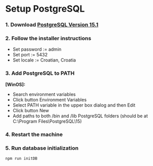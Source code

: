 # Setup PostgreSQL

### 1. Download [PostgreSQL Version 15.1](https://www.enterprisedb.com/downloads/postgres-postgresql-downloads/)

### 2. Follow the installer instructions

- Set password := admin
- Set port := 5432
- Set locale := Croatian, Croatia

### 3. Add PostgreSQL to PATH

**[WinOS]:**
- Search environment variables
- Click button Environment Variables
- Select PATH variable in the upper box dialog and then Edit
- Click button New
- Add paths to both /bin and /lib PostgreSQL folders (should be at C:\Program Files\PostgreSQL\15)

### 4. Restart the machine

### 5. Run database initialization

```bash
npm run initDB
```
